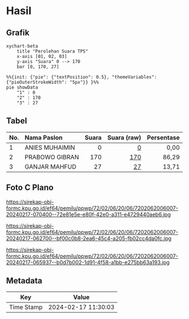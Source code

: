 # Hasil

## Grafik

```mermaid
xychart-beta
    title "Perolehan Suara TPS"
    x-axis [01, 02, 03]
    y-axis "Suara" 0 --> 170
    bar [0, 170, 27]
```

```mermaid
%%{init: {"pie": {"textPosition": 0.5}, "themeVariables": {"pieOuterStrokeWidth": "5px"}} }%%
pie showData
    "1" : 0
    "2" : 170
    "3" : 27
```

## Tabel

| No. | Nama Paslon    | Suara | Suara (raw) | Persentase |
|:--- |:-------------- | -----:| -----------:| ----------:|
| 1   | ANIES MUHAIMIN | 0     | [0][p-1]    | 0,00       |
| 2   | PRABOWO GIBRAN | 170   | [170][p-2]  | 86,29      |
| 3   | GANJAR MAHFUD  | 27    | [27][p-3]   | 13,71      |


[p-1]: https://github.com/gigit-pemilu/pemilu-2024-72-sulawesi-tengah/blob/main/pilpres/hitung-suara/sub/72-sulawesi-tengah/sub/02-poso/sub/06-pamona-selatan/sub/2006-pandayora/sub/007-tps/sub/paslon-1.txt
[p-2]: https://github.com/gigit-pemilu/pemilu-2024-72-sulawesi-tengah/blob/main/pilpres/hitung-suara/sub/72-sulawesi-tengah/sub/02-poso/sub/06-pamona-selatan/sub/2006-pandayora/sub/007-tps/sub/paslon-2.txt
[p-3]: https://github.com/gigit-pemilu/pemilu-2024-72-sulawesi-tengah/blob/main/pilpres/hitung-suara/sub/72-sulawesi-tengah/sub/02-poso/sub/06-pamona-selatan/sub/2006-pandayora/sub/007-tps/sub/paslon-3.txt

## Foto C Plano

https://sirekap-obj-formc.kpu.go.id/ef64/pemilu/ppwp/72/02/06/20/06/7202062006007-20240217-070400--72e81e5e-e80f-42e0-a311-e4729440aeb6.jpg

https://sirekap-obj-formc.kpu.go.id/ef64/pemilu/ppwp/72/02/06/20/06/7202062006007-20240217-062700--bf00c0b8-2ea6-45c4-a205-fb02cc4da0fc.jpg

https://sirekap-obj-formc.kpu.go.id/ef64/pemilu/ppwp/72/02/06/20/06/7202062006007-20240217-065937--b0d7b002-1d91-4f58-a1bb-e275bb63a193.jpg


## Metadata

| Key        | Value               |
| ---------- | ------------------- |
| Time Stamp | 2024-02-17 11:30:03 |



